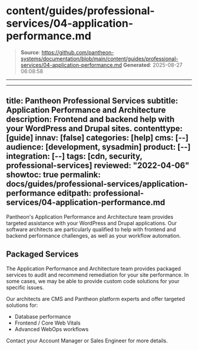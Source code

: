 # content/guides/professional-services/04-application-performance.md

> **Source**: https://github.com/pantheon-systems/documentation/blob/main/content/guides/professional-services/04-application-performance.md
> **Generated**: 2025-08-27 06:08:58

---

---
title: Pantheon Professional Services
subtitle: Application Performance and Architecture
description: Frontend and backend help with your WordPress and Drupal sites.
contenttype: [guide]
innav: [false]
categories: [help]
cms: [--]
audience: [development, sysadmin]
product: [--]
integration: [--]
tags: [cdn, security, professional-services]
reviewed: "2022-04-06"
showtoc: true
permalink: docs/guides/professional-services/application-performance
editpath: professional-services/04-application-performance.md
---

Pantheon's Application Performance and Architecture team provides targeted assistance with your WordPress and Drupal applications. Our software architects are particularly qualified to help with frontend and backend performance challenges, as well as your workflow automation. 

## Packaged Services

The Application Performance and Architecture team provides packaged services to audit and recommend remediation for your site performance. In some cases, we may be able to provide custom code solutions for your specific issues.

Our architects are CMS and Pantheon platform experts and offer targeted solutions for:
 
- Database performance
- Frontend / Core Web Vitals
- Advanced WebOps workflows

Contact your Account Manager or Sales Engineer for more details.
